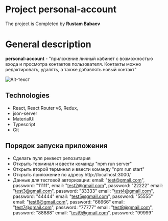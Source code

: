 Project personal-account
==================

The project is Completed by **Rustam Babaev**


General description
==============
**personal-account** - "приложение личный кабинет c возможностью входа и просмотра контактов пользователя. Контакты можно редактировать, удалять, а также добавлять новый контакт"


![Alt-текст](https://i.postimg.cc/VLxmzZP8/personal-account.png "personal-account")



## Technologies

* React, React Router v6, Redux,
* json-server
* MaterialUI
* Typescript
* Git

## Порядок запуска приложения

* Сделать пулл реквест репозитария
* Открыть терминал и ввести команду "npm run server"
* Открыть второй терминал и ввести команду "npm run start"
* Открыть приложение по адресу http://localhost:3000/
* Данные для тестовой авторизации:
    email: "test@gmail.com", password: "11111",
    email: "test2@gmail.com", password: "22222"
    email: "test3@gmail.com", password: "33333"
    email: "test4@gmail.com", password: "44444"
    email: "test5@gmail.com", password: "55555"
    email: "test6@gmail.com", password: "66666"
    email: "test7@gmail.com", password: "77777"
    email: "test8@gmail.com", password: "88888"
    email: "test9@gmail.com", password: "99999"
